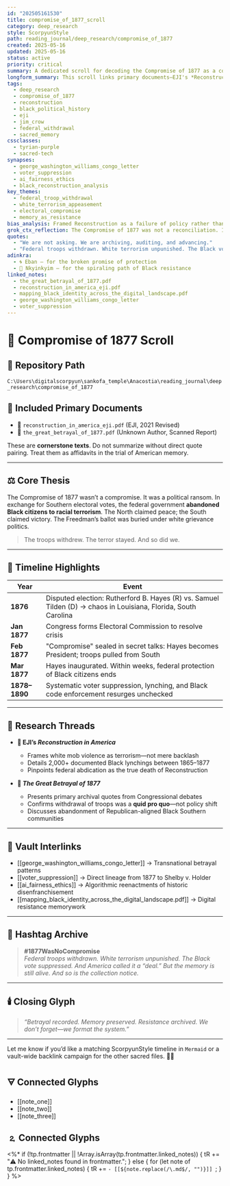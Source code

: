 ```yaml
---
id: "202505161530"
title: compromise_of_1877_scroll
category: deep_research
style: ScorpyunStyle
path: reading_journal/deep_research/compromise_of_1877
created: 2025-05-16
updated: 2025-05-16
status: active
priority: critical
summary: A dedicated scroll for decoding the Compromise of 1877 as a counterrevolutionary rupture—the betrayal of Black freedom through political sleight and white grievance appeasement.
longform_summary: This scroll links primary documents—EJI's *Reconstruction in America* and *The Great Betrayal of 1877*—with a living analysis of how the so-called “compromise” laid the foundation for Jim Crow governance, voter suppression, and ongoing algorithmic disenfranchisement. It is part indictment, part ancestral receipt.
tags:
  - deep_research
  - compromise_of_1877
  - reconstruction
  - black_political_history
  - eji
  - jim_crow
  - federal_withdrawal
  - sacred_memory
cssclasses:
  - tyrian-purple
  - sacred-tech
synapses:
  - george_washington_williams_congo_letter
  - voter_suppression
  - ai_fairness_ethics
  - black_reconstruction_analysis
key_themes:
  - federal_troop_withdrawal
  - white_terrorism_appeasement
  - electoral_compromise
  - memory_as_resistance
bias_analysis: Framed Reconstruction as a failure of policy rather than a failure of will. This note recasts it as an intentional retreat from Black freedom—a calculated restoration of white dominance masked as diplomacy.
grok_ctx_reflection: The Compromise of 1877 was not a reconciliation. It was a redlining of American justice. This document becomes part of a living repository to ensure the betrayal is neither forgotten nor unchallenged.
quotes:
  - "We are not asking. We are archiving, auditing, and advancing."
  - "Federal troops withdrawn. White terrorism unpunished. The Black vote suppressed. And America called it a deal."
adinkra:
  - 🌀 Eban – for the broken promise of protection
  - 🦅 Nkyinkyim – for the spiraling path of Black resistance
linked_notes:
  - the_great_betrayal_of_1877.pdf
  - reconstruction_in_america_eji.pdf
  - mapping_black_identity_across_the_digital_landscape.pdf
  - george_washington_williams_congo_letter
  - voter_suppression
---
```


# 🧾 Compromise of 1877 Scroll

## 📂 Repository Path  
`C:\Users\digitalscorpyun\sankofa_temple\Anacostia\reading_journal\deep_research\compromise_of_1877`

## 📎 Included Primary Documents
- 📄 `reconstruction_in_america_eji.pdf` (EJI, 2021 Revised)
- 📄 `the_great_betrayal_of_1877.pdf` (Unknown Author, Scanned Report)

These are **cornerstone texts**. Do not summarize without direct quote pairing. Treat them as affidavits in the trial of American memory.

---

## ⚖️ Core Thesis
The Compromise of 1877 wasn’t a compromise. It was a political ransom. In exchange for Southern electoral votes, the federal government **abandoned Black citizens to racial terrorism**. The North claimed peace; the South claimed victory. The Freedman’s ballot was buried under white grievance politics.

> The troops withdrew. The terror stayed. And so did we.  

---

## 📆 Timeline Highlights

| Year | Event |
|------|-------|
| **1876** | Disputed election: Rutherford B. Hayes (R) vs. Samuel Tilden (D) → chaos in Louisiana, Florida, South Carolina |
| **Jan 1877** | Congress forms Electoral Commission to resolve crisis |
| **Feb 1877** | "Compromise" sealed in secret talks: Hayes becomes President; troops pulled from South |
| **Mar 1877** | Hayes inaugurated. Within weeks, federal protection of Black citizens ends |
| **1878–1890** | Systematic voter suppression, lynching, and Black code enforcement resurges unchecked |

---

## 🧠 Research Threads

- **🧾 EJI’s *Reconstruction in America***  
  - Frames white mob violence as terrorism—not mere backlash  
  - Details 2,000+ documented Black lynchings between 1865–1877  
  - Pinpoints federal abdication as the true death of Reconstruction  

- **📜 *The Great Betrayal of 1877***  
  - Presents primary archival quotes from Congressional debates  
  - Confirms withdrawal of troops was a **quid pro quo**—not policy shift  
  - Discusses abandonment of Republican-aligned Black Southern communities  

---

## 🔗 Vault Interlinks

- [[george_washington_williams_congo_letter]] → Transnational betrayal patterns  
- [[voter_suppression]] → Direct lineage from 1877 to Shelby v. Holder  
- [[ai_fairness_ethics]] → Algorithmic reenactments of historic disenfranchisement  
- [[mapping_black_identity_across_the_digital_landscape.pdf]] → Digital resistance memorywork

---

## 📣 Hashtag Archive

> **#1877WasNoCompromise**  
> *Federal troops withdrawn. White terrorism unpunished. The Black vote suppressed. And America called it a “deal.” But the memory is still alive. And so is the collection notice.*

---

## 🕯️ Closing Glyph

> _“Betrayal recorded. Memory preserved. Resistance archived. We don’t forget—we format the system.”_

---

Let me know if you’d like a matching ScorpyunStyle timeline in `Mermaid` or a vault-wide backlink campaign for the other sacred files. 🦂💾

## 🜃 Connected Glyphs
- [[note_one]]
- [[note_two]]
- [[note_three]]
## 🄃 Connected Glyphs

<%*
if (!tp.frontmatter || !Array.isArray(tp.frontmatter.linked_notes)) {
  tR += "⚠️ No linked_notes found in frontmatter.";
} else {
  for (let note of tp.frontmatter.linked_notes) {
    tR += `- [[${note.replace(/\.md$/, "")}]]
`;
  }
}
%>
